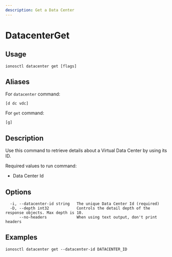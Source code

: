 ```yaml
---
description: Get a Data Center
---
```


# DatacenterGet

## Usage

```text
ionosctl datacenter get [flags]
```

## Aliases

For `datacenter` command:

```text
[d dc vdc]
```

For `get` command:

```text
[g]
```

## Description

Use this command to retrieve details about a Virtual Data Center by using its ID.

Required values to run command:

* Data Center Id

## Options

```text
  -i, --datacenter-id string   The unique Data Center Id (required)
  -D, --depth int32            Controls the detail depth of the response objects. Max depth is 10.
      --no-headers             When using text output, don't print headers
```

## Examples

```text
ionosctl datacenter get --datacenter-id DATACENTER_ID
```

